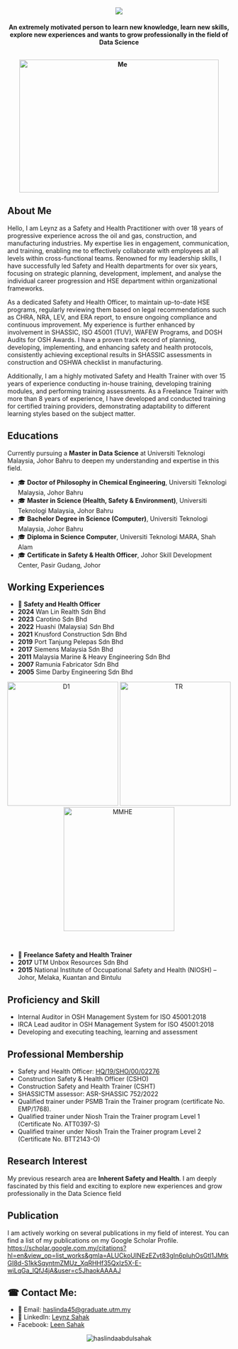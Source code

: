 
<h2 align="center">
    <img src="https://readme-typing-svg.herokuapp.com/?font=Righteous&size=35&center=true&vCenter=true&width=700&height=70&color=black&duration=4000&lines=Hello+World!+This+is+Leynz+Sahak" />
</h2>

<h4 align="center">An extremely motivated person to learn new knowledge, learn new skills, explore new experiences and wants to grow professionally in the field of Data Science<br>
<br>  
<p align="center">
  <img src="https://avatars.githubusercontent.com/u/184810828?s=400&u=fa200afb5040a74d8d2cfef355a485c639e180a1&v=4" alt="Me" width= "450" height="300" />
</p>

## About Me
Hello, I am Leynz as a Safety and Health Practitioner with over 18 years of progressive experience across the oil and gas, construction, and manufacturing industries. My expertise lies in engagement, communication, and training, enabling me to effectively collaborate with employees at all levels within cross-functional teams. Renowned for my leadership skills, I have successfully led Safety and Health departments for over six years, focusing on strategic planning, development, implement, and analyse the individual career progression and HSE department within organizational frameworks. 
<br>

As a dedicated Safety and Health Officer, to maintain up-to-date HSE programs, regularly reviewing them based on legal recommendations such as CHRA, NRA, LEV, and ERA report, to ensure ongoing compliance and continuous improvement. My experience is further enhanced by involvement in SHASSIC, ISO 45001 (TUV), WAFEW Programs, and DOSH Audits for OSH Awards. I have a proven track record of planning, developing, implementing, and enhancing safety and health protocols, consistently achieving exceptional results in SHASSIC assessments in construction and OSHWA checklist in manufacturing.
<br>

Additionally, I am a highly motivated Safety and Health Trainer with over 15 years of experience conducting in-house training, developing training modules, and performing training assessments. As a Freelance Trainer with more than 8 years of experience, I have developed and conducted training for certified training providers, demonstrating adaptability to different learning styles based on the subject matter.

## Educations
Currently pursuing a **Master in Data Science** at Universiti Teknologi Malaysia,  Johor Bahru to deepen my understanding and expertise in this field.
<br>

- 🎓 **Doctor of Philosophy in Chemical Engineering**, Universiti Teknologi Malaysia,  Johor Bahru
- 🎓 **Master in Science (Health, Safety & Environment)**, Universiti Teknologi Malaysia,  Johor Bahru
- 🎓 **Bachelor Degree in Science (Computer)**, Universiti Teknologi Malaysia, Johor Bahru
- 🎓 **Diploma in Science Computer**, Universiti Teknologi MARA, Shah Alam
- 🎓 **Certificate in Safety & Health Officer**, Johor Skill Development Center, Pasir Gudang, Johor

## Working Experiences
- 💼 **Safety and Health Officer**
- **2024** Wan Lin Realth Sdn Bhd
- **2023** Carotino Sdn Bhd
- **2022** Huashi (Malaysia) Sdn Bhd
- **2021** Knusford Construction Sdn Bhd
- **2019** Port Tanjung Pelepas Sdn Bhd
- **2017** Siemens Malaysia Sdn Bhd
- **2011** Malaysia Marine & Heavy Engineering Sdn Bhd
- **2007** Ramunia Fabricator Sdn Bhd
- **2005** Sime Darby Engineering Sdn Bhd

<p align="center">
  <img src="https://blogger.googleusercontent.com/img/b/R29vZ2xl/AVvXsEhZ3DXc96ci0zc4xLjZmtzXtU8h5b1jWKXA35LQHUdaBo8DXOpeY1b_kvFTYSQz9EWAzMcQAf3mbOw5p6BliIKqeCwxK9se4JrEHoEvhEz_H2QWWyDVhrLuferZxhHw0aVKh4Lz4cmWMpeh/s1600/D1.jpg" alt="D1" width= "250" height="280" />
<img src="https://blogger.googleusercontent.com/img/b/R29vZ2xl/AVvXsEhDd2TmFnH87GbqMASq01gc153xVQOOfv612xtWqdZKayrgzJPNJInBMriPoM_l54KuF8S_mBVljry333WLmQECLNfLWCrnuWFT8Rus3WnXLv5CNGXIAY-3ZiMwaM3v-mpEwN3PfrJb_6fl/s1600/TR.jpg" alt="TR" width= "250" height="280" />

<img src="https://blogger.googleusercontent.com/img/b/R29vZ2xl/AVvXsEhP2t4f8dmPpeWeeYH6EY9FEGyDd7EHQNY5Ips54iJ-epHDtH16syQXC0oWO4V4MVCwEPolC0aXWZqD-SgdYE-eruim4tAXxnQmJ5SMaM1E8l3mw3LO0lw_CDM1G_y1VJgEciSXcvBrdQRl/s1600/mmhe.jpg" alt="MMHE" width= "250" height="280" />
</p>

<br>

- 💼 **Freelance Safety and Health Trainer**
- **2017** UTM Unbox Resources Sdn Bhd
- **2015** National Institute of Occupational Safety and Health (NIOSH) – Johor, Melaka, Kuantan and Bintulu

## Proficiency and Skill
- Internal Auditor in OSH Management System for ISO 45001:2018 
- IRCA Lead auditor in OSH Management System for ISO 45001:2018
- Developing and executing teaching, learning and assessment

## Professional Membership
- Safety and Health Officer: [HQ/19/SHO/00/02276](https://mykkp.dosh.gov.my/surat/suratPembaharuan.aspx?permohonanOYKID=479009)
- Construction Safety & Health Officer (CSHO)
- Construction Safety and Health Trainer (CSHT)
- SHASSICTM assessor: ASR-SHASSIC 752/2022	
- Qualified trainer under PSMB Train the Trainer program (certificate No. EMP/1768). 
- Qualified trainer under Niosh Train the Trainer program Level 1 (Certificate No. ATT0397-S)
- Qualified trainer under Niosh Train the Trainer program Level 2 (Certificate No. BTT2143-O)

## Research Interest
My previous research area are **Inherent Safety and Health**. I am deeply fascinated by this field and exciting to explore new experiences and grow professionally in the Data Science field 

## Publication
I am actively working on several publications in my field of interest. You can find a list of my publications on my Google Scholar Profile. https://scholar.google.com.my/citations?hl=en&view_op=list_works&gmla=ALUCkoUINEzEZvt83gIn6pluhOsGtl1JMtkGI8d-S1kkSqyntmZMUz_XqRHHf35QxIz5X-E-wiLqGa_lQfJ4jA&user=c5JhaokAAAAJ

## ☎︎ Contact Me:
* 📩 Email: haslinda45@graduate.utm.my
* 🔗 LinkedIn: [Leynz Sahak](https://www.linkedin.com/in/haslinda-abdul-sahak-9ab378267/)
* Facebook: [Leen Sahak](https://www.facebook.com/leensahak)

<p align="center"> <img src="https://komarev.com/ghpvc/?username=haslindaabdulsahak&label=Profile%20views&color=0e75b6&style=flat" alt="haslindaabdulsahak" /> </p>

